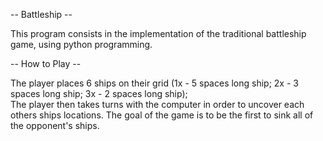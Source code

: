 -- Battleship --

This program consists in the implementation of the traditional battleship game, using python programming.

-- How to Play --

 The player places 6 ships on their grid (1x - 5 spaces long ship; 2x - 3 spaces long ship; 3x - 2 spaces long ship);  
 The player then takes turns with the computer in order to uncover each others ships locations.
 The goal of the game is to be the first to sink all of the opponent's ships.
